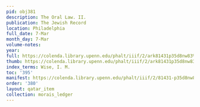 ```yaml
---
pid: obj381
description: The Oral Law. II.
publication: The Jewish Record
location: Philadelphia
full_date: 7-Mar
month_day: 7-Mar
volume-notes:
year:
full: https://colenda.library.upenn.edu/phalt/iiif/2/ark81431p35d8nw83%2FSHA256E-s7185904--e782f701cc9b8d91e81f6c95f4ce1d3f54058259c6cf479f1bb8b6a2e17be088.jpeg/full/3500,/0/default.jpg
thumb: https://colenda.library.upenn.edu/phalt/iiif/2/ark81431p35d8nw83%2FSHA256E-s7185904--e782f701cc9b8d91e81f6c95f4ce1d3f54058259c6cf479f1bb8b6a2e17be088.jpeg/full/!200,200/0/default.jpg
index_terms: Wise, I. M.
toc: '395'
manifest: https://colenda.library.upenn.edu/phalt/iiif/2/81431-p35d8nw83/manifest
order: '380'
layout: qatar_item
collection: morais_ledger
---
```

